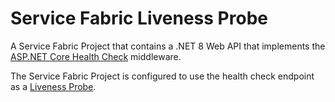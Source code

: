 # Service Fabric Liveness Probe

A Service Fabric Project that contains a .NET 8 Web API that implements the [ASP.NET Core Health Check](https://learn.microsoft.com/en-us/aspnet/core/host-and-deploy/health-checks?view=aspnetcore-8.0) middleware.

The Service Fabric Project is configured to use the health check endpoint as a [Liveness Probe](https://learn.microsoft.com/en-us/azure/service-fabric/probes-codepackage).
